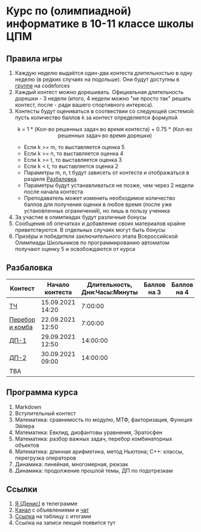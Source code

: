 # Курс по (олимпиадной) информатике в 10-11 классе школы ЦПМ

## Правила игры

1. Каждую неделю выдаётся один-два контеста длительностью в одну неделю (в редких случаях на подольше). Они будут доступны в [группе](http://codeforces.com/group/wuO09qFzlt/contests) на codeforces
1. Каждый контест можно дорешивать. Официальная длительность дорешки - 3 недели (итого, 4 недели можно "не просто так" решать контест, после - ради вашего спортивного интереса).
1. Контесты будут оцениваться в соотвествии со следующей системой: пусть количество баллов k за контест определяется формулой <p align="center">k = 1 * (Кол-во решенных задач во время контеста) + 0.75 * (Кол-во решенных задач во время дорешки)</p>
    * Если k >= m, то выставляется оценка 5
    * Если k >= n, то выставляется оценка 4
    * Если k >= t, то выставляется оценка 3
    * Если k < t, то выставляется оценка 2
    * Параметры m, n, t будут зависеть от контеста и отображаться в разделе [Разбаловка](#Разбаловка).
    * Параметры будут устанавливаться не позже, чем через 2 недели после начала контеста
    * Преподаватель может изменить необходимое количество баллов для получения оценки в любое время (после уже установленных ограничений), но лишь в пользу ученика
1. За участие в олимпиадах будут различные бонусы
1. Сообщения об опечатках и добавление своих материалов крайне приветствуются. В отдельных случаях могут быть бонусы
1. Призёры и победители заключительного этапа Всероссийской Олимпиады Школьников по программированию автоматом получают оценку 5 и освобождаются от курса

## Разбаловка

| Контест       | Начало контеста | Длительность, Дни:Часы:Минуты | Баллов на 3 | Баллов на 4  | Баллов на 5 |
| ------------- | -- |-------------| ----- | -- | -- |
| [ТЧ](http://codeforces.com/group/wuO09qFzlt/contest/344768) | 15.09.2021 14:20 | 7:00:00| | |
| [Перебор и комба](http://codeforces.com/group/wuO09qFzlt/contest/345756) | 22.09.2021 12:50 | 7:00:00 | | |
| [ДП-1](https://codeforces.com/gym/346623) | 29.09.2021 12:50 | 14:00:00 | | |
| [ДП-2](https://codeforces.com/gym/346638) | 30.09.2021 09:00 | 14:00:00 | | |
| TBA | | | | |

## Программа курса

1. Markdown
1. Вступительный контест
1. Математика: сравнимость по модулю, МТФ, факторизация, Функция Эйлера
1. Математика: Евклид, диофантовы уравнения, Эратосфен
1. Математика: разбор важных задач, перебор комбинаторных объектов
1. Математика: длинная арифметика, метод Ньютона; C++: классы, перегрузка операторов
1. Динамика: линейная, многомерная, рюкзак
1. Динамика: продолжение прошлой темы, ДП по подотрезкам

## Ссылки

1. [Я (Денис)](https://t.me/i_1ove_myse1f) в телеграмме
1. [Канал](https://t.me/joinchat/F9fLCLTh7ZA2M2Ni) с объявлениями и [чат](https://t.me/joinchat/dcMfEv29f3gzZDYy)
1. [Ссылка](http://ec2-54-224-131-226.compute-1.amazonaws.com/standings/cte11-2021/) на таблицу с итогами
1. Ссылка на записи лекций появится тут
